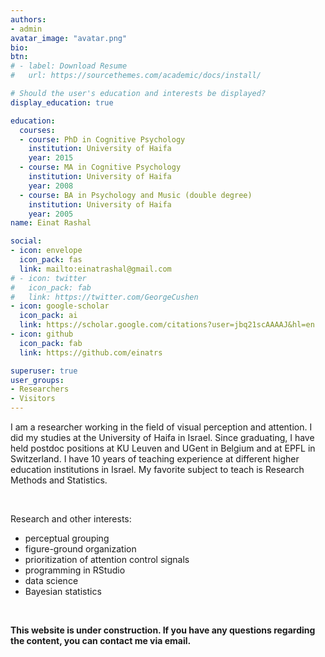 ```yaml
---
authors:
- admin
avatar_image: "avatar.png"
bio: 
btn:
# - label: Download Resume
#   url: https://sourcethemes.com/academic/docs/install/

# Should the user's education and interests be displayed?
display_education: true

education:
  courses:
  - course: PhD in Cognitive Psychology
    institution: University of Haifa
    year: 2015
  - course: MA in Cognitive Psychology
    institution: University of Haifa
    year: 2008
  - course: BA in Psychology and Music (double degree)
    institution: University of Haifa
    year: 2005
name: Einat Rashal

social:
- icon: envelope
  icon_pack: fas
  link: mailto:einatrashal@gmail.com
# - icon: twitter
#   icon_pack: fab
#   link: https://twitter.com/GeorgeCushen
- icon: google-scholar
  icon_pack: ai
  link: https://scholar.google.com/citations?user=jbq21scAAAAJ&hl=en
- icon: github
  icon_pack: fab
  link: https://github.com/einatrs

superuser: true
user_groups:
- Researchers
- Visitors
---
```


I am a researcher working in the field of visual perception and attention.
I did my studies at the University of Haifa in Israel. Since graduating, I have held postdoc positions at KU Leuven and UGent in Belgium and at EPFL in Switzerland. I have 10 years of teaching experience at different higher education institutions in Israel. My favorite subject to teach is Research Methods and Statistics. 

&nbsp;  

Research and other interests:
- perceptual grouping
- figure-ground organization
- prioritization of attention control signals
- programming in RStudio
- data science
- Bayesian statistics

&nbsp;  


**This website is under construction. If you have any questions regarding the content, you can contact me via email.**

